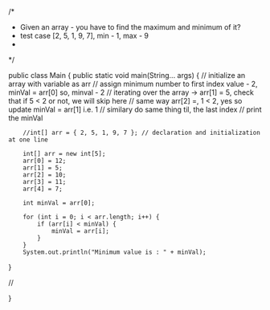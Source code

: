 /*
 * Given an array - you have to find the maximum and minimum of it?
 * test case [2, 5, 1, 9, 7],  min - 1, max - 9
 * 
 */

public class Main {
   public static void main(String... args) {
        // initialize an array with variable as arr
        // assign minimum number to first index value - 2, minVal = arr[0] so, minval - 2
        // iterating over the array -> arr[1] = 5, check that if 5 < 2 or not, we will skip here
        // same way arr[2] =, 1 < 2, yes so update minVal = arr[1] i.e. 1
        //  similary do same thing til, the last index
        // print the minVal


        
        //int[] arr = { 2, 5, 1, 9, 7 }; // declaration and initialization at one line

        int[] arr = new int[5];
        arr[0] = 12;
        arr[1] = 5;
        arr[2] = 10;
        arr[3] = 11;
        arr[4] = 7;

        int minVal = arr[0];

        for (int i = 0; i < arr.length; i++) {
            if (arr[i] < minVal) {
                minVal = arr[i];
            }
        }
        System.out.println("Minimum value is : " + minVal);
   }

// 


}